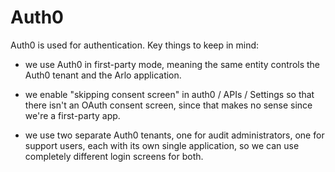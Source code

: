 # Auth0

Auth0 is used for authentication. Key things to keep in mind:

- we use Auth0 in first-party mode, meaning the same entity controls
  the Auth0 tenant and the Arlo application.

- we enable "skipping consent screen" in auth0 / APIs / Settings so
  that there isn't an OAuth consent screen, since that makes no sense
  since we're a first-party app.

- we use two separate Auth0 tenants, one for audit administrators, one
  for support users, each with its own single application, so we can use
  completely different login screens for both.
